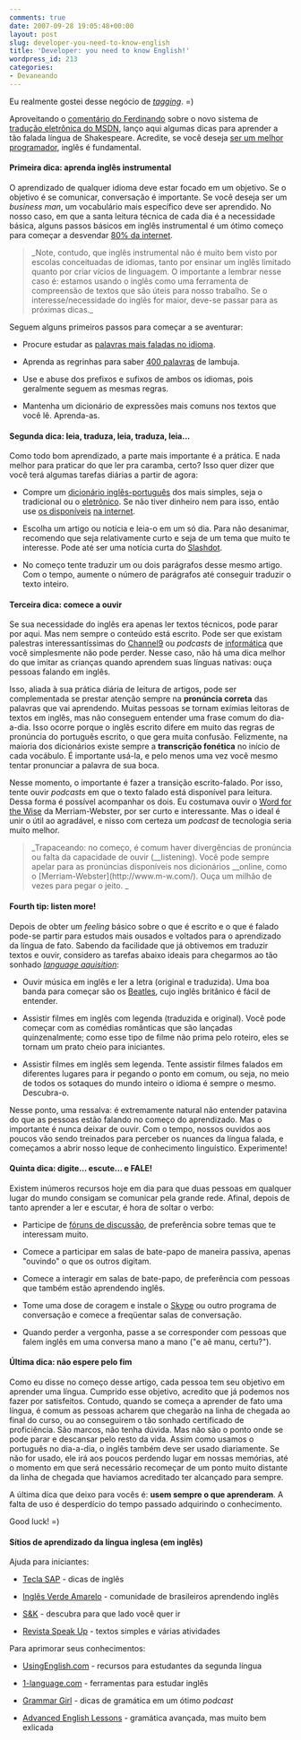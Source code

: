 ```yaml
---
comments: true
date: 2007-09-28 19:05:48+00:00
layout: post
slug: developer-you-need-to-know-english
title: 'Developer: you need to know English!'
wordpress_id: 213
categories:
- Devaneando
---
```


Eu realmente gostei desse negócio de [_tagging_](http://www.google.com/search?q=caloni%20tagging). =)

Aproveitando o [comentário do Ferdinando](http://www.driverentry.com.br/blog/2007/09/mais-ieu-num-sei-ingris.html) sobre o novo sistema de [tradução eletrônica do MSDN](http://lab.msdn.microsoft.com/mtpilot/Survey.aspx?l=pt-br&id=ms794193), lanço aqui algumas dicas para aprender a tão falada língua de Shakespeare. Acredite, se você deseja [ser um melhor programador](http://www.google.com/search?q=como%20ser%20um%20melhor%20programador), inglês é fundamental.




#### Primeira dica: aprenda inglês instrumental


O aprendizado de qualquer idioma deve estar focado em um objetivo. Se o objetivo é se comunicar, conversação é importante. Se você deseja ser um _business man_, um vocabulário mais específico deve ser aprendido. No nosso caso, em que a santa leitura técnica de cada dia é a necessidade básica, alguns passos básicos em inglês instrumental é um ótimo começo para começar a desvendar [80% da internet](http://www.ccuec.unicamp.br/revista/infotec/internet/internet9-1.html).


<blockquote>_Note, contudo, que inglês instrumental não é muito bem visto por escolas conceituadas de idiomas, tanto por ensinar um inglês limitado quanto por criar vícios de linguagem. O importante a lembrar nesse caso é: estamos usando o inglês como uma ferramenta de compreensão de textos que são úteis para nosso trabalho. Se o interesse/necessidade do inglês for maior, deve-se passar para as próximas dicas._</blockquote>


Seguem alguns primeiros passos para começar a se aventurar:



	
  * Procure estudar as [palavras mais faladas no idioma](http://www.google.com/search?q=palavras%20mais%20usadas%20no%20ingles).

	
  * Aprenda as regrinhas para saber [400 palavras](http://www.englishexperts.com.br/2006/10/17/400-palavras-em-ingles-num-minuto/) de lambuja.

	
  * Use e abuse dos prefixos e sufixos de ambos os idiomas, pois geralmente seguem as mesmas regras.

	
  * Mantenha um dicionário de expressões mais comuns nos textos que você lê. Aprenda-as.




#### Segunda dica: leia, traduza, leia, traduza, leia...


Como todo bom aprendizado, a parte mais importante é a prática. E nada melhor para praticar do que ler pra caramba, certo? Isso quer dizer que você terá algumas tarefas diárias a partir de agora:



	
  * Compre um [dicionário inglês-português](http://compare.buscape.com.br/categoria?id=3482&lkout=1&kw=dicionario+ingles+portugues&site_origem=1293522) dos mais simples, seja o tradicional ou o [eletrônico](http://compare.buscape.com.br/categoria?id=30&lkout=1&kw=dicionario+ingles+portugues&site_origem=1293522). Se não tiver dinheiro nem para isso, então use [os disponíveis](http://babelfish.altavista.com/tr) [na internet](http://www.google.com.br/language_tools?hl=pt-BR).

	
  * Escolha um artigo ou notícia e leia-o em um só dia. Para não desanimar, recomendo que seja relativamente curto e seja de um tema que muito te interesse. Pode até ser uma notícia curta do [Slashdot](http://www.slashdot.com).

	
  * No começo tente traduzir um ou dois parágrafos desse mesmo artigo. Com o tempo, aumente o número de parágrafos até conseguir traduzir o texto inteiro.




#### Terceira dica: comece a ouvir


Se sua necessidade do inglês era apenas ler textos técnicos, pode parar por aqui. Mas nem sempre o conteúdo está escrito. Pode ser que existam palestras interessantíssimas do [Channel9](http://channel9.msdn.com) ou _podcasts_ de [informática](http://www.bbc.co.uk/radio/podcasts/digitalp/) que você simplesmente não pode perder. Nesse caso, não há uma dica melhor do que imitar as crianças quando aprendem suas línguas nativas: ouça pessoas falando em inglês.

Isso, aliada à sua prática diária de leitura de artigos, pode ser complementada se prestar atenção sempre na **pronúncia correta** das palavras que vai aprendendo. Muitas pessoas se tornam exímias leitoras de textos em inglês, mas não conseguem entender uma frase comum do dia-a-dia. Isso ocorre porque o inglês escrito difere em muito das regras de pronúncia do português escrito, o que gera muita confusão. Felizmente, na maioria dos dicionários existe sempre a **transcrição fonética** no início de cada vocábulo. É importante usá-la, e pelo menos uma vez você mesmo tentar pronunciar a palavra de sua boca.

Nesse momento, o importante é fazer a transição escrito-falado. Por isso, tente ouvir _podcasts_ em que o texto falado está disponível para leitura. Dessa forma é possível acompanhar os dois. Eu costumava ouvir o [Word for the Wise](http://www.m-w.com/cgi-bin/wftw.pl) da Merriam-Webster, por ser curto e interessante. Mas o ideal é unir o útil ao agradável, e nisso com certeza um _podcast_ de tecnologia seria muito melhor.


<blockquote>_Trapaceando: no começo, é comum haver divergências de pronúncia ou falta da capacidade de ouvir (__listening). Você pode sempre apelar para as pronúncias disponíveis nos dicionários __online, como o [Merriam-Webster](http://www.m-w.com/). Ouça um milhão de vezes para pegar o jeito.
_</blockquote>




#### Fourth tip: listen more!


Depois de obter um _feeling_ básico sobre o que é escrito e o que é falado pode-se partir para estudos mais ousados e voltados para o aprendizado da língua de fato. Sabendo da facilidade que já obtivemos em traduzir textos e ouvir, considero as tarefas abaixo ideais para chegarmos ao tão sonhado [_language aquisition_](http://www.sk.com.br/sk-laxll.html):



	
  * Ouvir música em inglês e ler a letra (original e traduzida). Uma boa banda para começar são os [Beatles](http://www.google.com/search?q=beatles%20lyrics), cujo inglês britânico é fácil de entender.

	
  * Assistir filmes em inglês com legenda (traduzida e original). Você pode começar com as comédias românticas que são lançadas quinzenalmente; como esse tipo de filme não prima pelo roteiro, eles se tornam um prato cheio para iniciantes.

	
  * Assistir filmes em inglês sem legenda. Tente assistir filmes falados em diferentes lugares para ir pegando o ponto em comum, ou seja, no meio de todos os sotaques do mundo inteiro o idioma é sempre o mesmo. Descubra-o.


Nesse ponto, uma ressalva: é extremamente natural não entender patavina do que as pessoas estão falando no começo do aprendizado. Mas o importante é nunca deixar de ouvir. Com o tempo, nossos ouvidos aos poucos vão sendo treinados para perceber os nuances da língua falada, e começamos a abrir nosso leque de conhecimento linguístico. Experimente!


#### Quinta dica: digite... escute... e FALE!


Existem inúmeros recursos hoje em dia para que duas pessoas em qualquer lugar do mundo consigam se comunicar pela grande rede. Afinal, depois de tanto aprender a ler e escutar, é hora de soltar o verbo:



	
  * Participe de [fóruns de discussão](http://groups.google.com), de preferência sobre temas que te interessam muito.

	
  * Comece a participar em salas de bate-papo de maneira passiva, apenas "ouvindo" o que os outros digitam.

	
  * Comece a interagir em salas de bate-papo, de preferência com pessoas que também estão aprendendo inglês.

	
  * Tome uma dose de coragem e instale o [Skype](http://www.skype.com) ou outro programa de conversação e comece a freqüentar salas de conversação.

	
  * Quando perder a vergonha, passe a se corresponder com pessoas que falem inglês em uma conversa mano a mano ("e aê manu, certu?").




#### Última dica: não espere pelo fim


Como eu disse no começo desse artigo, cada pessoa tem seu objetivo em aprender uma língua. Cumprido esse objetivo, acredito que já podemos nos fazer por satisfeitos. Contudo, quando se começa a aprender de fato uma língua, é comum as pessoas acharem que chegarão na linha de chegada ao final do curso, ou ao conseguirem o tão sonhado certificado de proficiência. São marcos, não tenha dúvida. Mas não são o ponto onde se pode parar e descansar pelo resto da vida. Assim como usamos o português no dia-a-dia, o inglês também deve ser usado diariamente. Se não for usado, ele irá aos poucos perdendo lugar em nossas memórias, até o momento em que será necessário recomeçar de um ponto muito distante da linha de chegada que haviamos acreditado ter alcançado para sempre.

A última dica que deixo para vocês é: **usem sempre o que aprenderam**. A falta de uso é desperdício do tempo passado adquirindo o conhecimento.

Good luck! =)


#### Sítios de aprendizado da língua inglesa (em inglês)


Ajuda para iniciantes:



	
  * [Tecla SAP](http://www.teclasap.com.br) - dicas de inglês

	
  * [Inglês Verde Amarelo](http://verdeamarelo.ning.com/) - comunidade de brasileiros aprendendo inglês

	
  * [S&K](http://www.sk.com.br) - descubra para que lado você quer ir

	
  * [Revista Speak Up](http://speakup.ig.com.br) - textos simples e várias atividades


Para aprimorar seus conhecimentos:

	
  * [UsingEnglish.com](http://www.usingenglish.com/) - recursos para estudantes da segunda língua[
](http://www.usingenglish.com/)

	
  * [1-language.com](http://www.1-language.com/englishcourse/index.htm) - ferramentas para estudar inglês[
](http://www.1-language.com/englishcourse/index.htm)

	
  * [Grammar Girl](http://grammar.quickanddirtytips.com/default.aspx) - dicas de gramática em um ótimo _podcast_

	
  * [Advanced English Lessons](http://www.englishpage.com/) - gramática avançada, mas muito bem exlicada[
](http://www.englishpage.com/)


